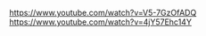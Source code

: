 <a>https://www.youtube.com/watch?v=V5-7GzOfADQ</a>
<a>https://www.youtube.com/watch?v=4jY57Ehc14Y</a>

